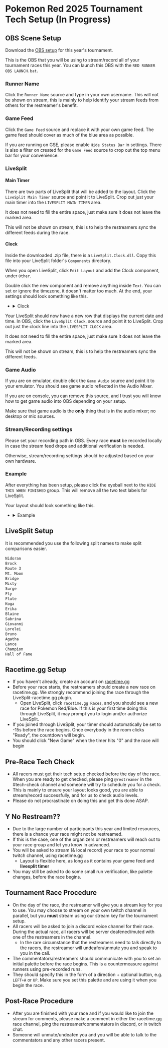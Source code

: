 # Pokemon Red 2025 Tournament Tech Setup (In Progress)

## OBS Scene Setup
Download the [OBS setup](https://github.com/hwangbro/RedTournament/releases/download/v1/RED25_RUNNER_OBS.zip) for this year's tournament.

This is the OBS that you will be using to stream/record all of your tournament races this year. You can launch this OBS with the `RED RUNNER OBS LAUNCH.bat`.

### Runner Name
Click the `Runner Name` source and type in your own username. This will not be shown on stream, this is mainly to help identify your stream feeds from others for the restreamer's benefit.

### Game Feed
Click the `Game Feed` source and replace it with your own game feed. The game feed should cover as much of the blue area as possible.

If you are running on GSE, please enable `Hide Status Bar` in settings. There is also a filter on created for the `Game Feed` source to crop out the top menu bar for your convenience.

### LiveSplit

#### Main Timer
There are two parts of LiveSplit that will be added to the layout. Click the `LiveSplit Main Timer` source and point it to LiveSplit. Crop out just your main timer into the `LIVESPLIT MAIN TIMER` area.

It does not need to fill the entire space, just make sure it does not leave the marked area.

This will not be shown on stream, this is to help the restreamers sync the different feeds during the race.

#### Clock
Inside the downloaded .zip file, there is a `LiveSplit.Clock.dll`. Copy this file into your LiveSplit folder's `Components` directory.

When you open LiveSplit, click `Edit Layout` and add the Clock component, under `Other`.

Double click the new component and remove anything inside `Text`. You can set or ignore the timezone, it doesn't matter too much. At the end, your settings should look something like this.

- <details><summary>Clock</summary>
    <img src="images/livesplit_clock_settings.png">
  </details>

Your LiveSplit should now have a new row that displays the current date and time. In OBS, click the `LiveSplit Clock`, source and point it to LiveSplit. Crop out just the clock line into the `LIVESPLIT CLOCK` area.

It does not need to fill the entire space, just make sure it does not leave the marked area.

This will not be shown on stream, this is to help the restreamers sync the different feeds.

### Game Audio
If you are on emulator, double click the `Game Audio` source and point it to your emulator. You should see game audio reflected in the Audio Mixer.

If you are on console, you can remove this source, and I trust you will know how to get game audio into OBS depending on your setup.

Make sure that game audio is the **only** thing that is in the audio mixer; no desktop or mic sources.

### Stream/Recording settings
Please set your recording path in OBS. Every race **must** be recorded locally in case the stream feed drops and additional verification is needed.

Otherwise, stream/recording settings should be adjusted based on your own hardware.

### Example
After everything has been setup, please click the eyeball next to the `HIDE THIS WHEN FINISHED` group. This will remove all the two text labels for LiveSplit.

Your layout should look something like this.

- <details><summary>Example</summary>
    <img src="images/obs_preview_example.png">
  </details>


## LiveSplit Setup
It is recommended you use the following split names to make split comparisons easier.

```
Nidoran
Brock
Route 3
Mt. Moon
Bridge
Misty
Surge
Fly
Flute
Koga
Erika
Blaine
Sabrina
Giovanni
Lorelei
Bruno
Agatha
Lance
Champion
Hall of Fame
```

## Racetime.gg Setup
- If you haven't already, create an account on [racetime.gg](https://racetime.gg/)
- Before your race starts, the restreamers should create a new race on racetime.gg. We strongly recommend joining the race through the LiveSplit-racetime.gg plugin.
    - Open LiveSplit, click `racetime.gg Races`, and you should see a new race for Pokemon Red/Blue. If this is your first time doing this through LiveSplit, it may prompt you to login and/or authorize LiveSplit.
- If you joined through LiveSplit, your timer should automatically be set to -15s before the race begins. Once everybody in the room clicks "Ready", the countdown will begin.
- You should click "New Game" when the timer hits "0" and the race will begin

## Pre-Race Tech Check
- All racers must get their tech setup checked before the day of the race. When you are ready to get checked, please ping `@restreamer` in the #tech-check channel and someone will try to schedule you for a check.
- This is mainly to ensure your layout looks good, you are able to stream/record successfully, and for us to check audio levels.
- Please do not procrastinate on doing this and get this done ASAP.

## Y No Restream??
- Due to the large number of participants this year and limited resources, there is a chance your race might not be restreamed.
- If this is the case, one of the organizers or restreamers will reach out to your race group and let you know in advanced.
- You will be asked to stream (& local record) your race to your normal twitch channel, using racetime.gg
    - Layout is flexible here, as long as it contains your game feed and **livesplit timer**
- You may still be asked to do some small run verification, like palette changes, before the race begins.

## Tournament Race Procedure
- On the day of the race, the restreamer will give you a stream key for you to use. You may choose to stream on your own twitch channel in parallel, but you **must** stream using our stream key for the tournament setup.
- All racers will be asked to join a discord voice channel for their race. During the actual race, all racers will be server deafened/muted with one of the restreamers in the channel.
    - In the rare circumstance that the restreamers need to talk directly to the racers, the restreamer will undeafen/unmute you and speak to you in the call.
- The commentators/restreamers should communicate with you to set an initial palette before the race begins. This is a countermeasure against runners using pre-recorded runs.
- They should specify this in the form of a direction + optional button, e.g. `LEFT+A` or `UP`. Make sure you set this palette and are using it when you begin the race.

## Post-Race Procedure
- After you are finished with your race and if you would like to join the stream for comments, please make a comment in either the racetime.gg race channel, ping the restreamer/commentators in discord, or in twitch chat.
- Someone will unmute/undeafen you and you will be able to talk to the commentators and any other racers present.

